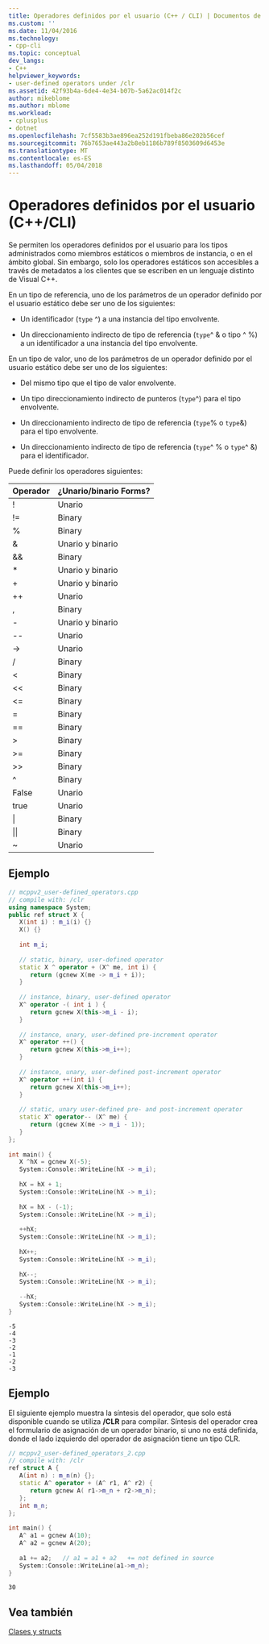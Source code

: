```yaml
---
title: Operadores definidos por el usuario (C++ / CLI) | Documentos de Microsoft
ms.custom: ''
ms.date: 11/04/2016
ms.technology:
- cpp-cli
ms.topic: conceptual
dev_langs:
- C++
helpviewer_keywords:
- user-defined operators under /clr
ms.assetid: 42f93b4a-6de4-4e34-b07b-5a62ac014f2c
author: mikeblome
ms.author: mblome
ms.workload:
- cplusplus
- dotnet
ms.openlocfilehash: 7cf5583b3ae896ea252d191fbeba86e202b56cef
ms.sourcegitcommit: 76b7653ae443a2b8eb1186b789f8503609d6453e
ms.translationtype: MT
ms.contentlocale: es-ES
ms.lasthandoff: 05/04/2018
---
```

# <a name="user-defined-operators-ccli"></a>Operadores definidos por el usuario (C++/CLI)
Se permiten los operadores definidos por el usuario para los tipos administrados como miembros estáticos o miembros de instancia, o en el ámbito global. Sin embargo, solo los operadores estáticos son accesibles a través de metadatos a los clientes que se escriben en un lenguaje distinto de Visual C++.  
  
 En un tipo de referencia, uno de los parámetros de un operador definido por el usuario estático debe ser uno de los siguientes:  
  
-   Un identificador (`type` ^) a una instancia del tipo envolvente.  
  
-   Un direccionamiento indirecto de tipo de referencia (`type`^ & o tipo ^ %) a un identificador a una instancia del tipo envolvente.  
  
 En un tipo de valor, uno de los parámetros de un operador definido por el usuario estático debe ser uno de los siguientes:  
  
-   Del mismo tipo que el tipo de valor envolvente.  
  
-   Un tipo direccionamiento indirecto de punteros (`type`^) para el tipo envolvente.  
  
-   Un direccionamiento indirecto de tipo de referencia (`type`% o `type`&) para el tipo envolvente.  
  
-   Un direccionamiento indirecto de tipo de referencia (`type`^ % o `type`^ &) para el identificador.  
  
 Puede definir los operadores siguientes:  
  
|Operador|¿Unario/binario Forms?|  
|--------------|--------------------------|  
|!|Unario|  
|!=|Binary|  
|%|Binary|  
|&|Unario y binario|  
|&&|Binary|  
|*|Unario y binario|  
|+|Unario y binario|  
|++|Unario|  
|,|Binary|  
|-|Unario y binario|  
|--|Unario|  
|->|Unario|  
|/|Binary|  
|<|Binary|  
|<<|Binary|  
|\<=|Binary|  
|=|Binary|  
|==|Binary|  
|>|Binary|  
|>=|Binary|  
|>>|Binary|  
|^|Binary|  
|False|Unario|  
|true|Unario|  
|&#124;|Binary|  
|&#124;&#124;|Binary|  
|~|Unario|  
  
## <a name="example"></a>Ejemplo  
  
```cpp  
// mcppv2_user-defined_operators.cpp  
// compile with: /clr  
using namespace System;  
public ref struct X {  
   X(int i) : m_i(i) {}  
   X() {}  
  
   int m_i;  
  
   // static, binary, user-defined operator  
   static X ^ operator + (X^ me, int i) {  
      return (gcnew X(me -> m_i + i));  
   }  
  
   // instance, binary, user-defined operator  
   X^ operator -( int i ) {  
      return gcnew X(this->m_i - i);  
   }  
  
   // instance, unary, user-defined pre-increment operator  
   X^ operator ++() {  
      return gcnew X(this->m_i++);  
   }  
  
   // instance, unary, user-defined post-increment operator  
   X^ operator ++(int i) {  
      return gcnew X(this->m_i++);  
   }  
  
   // static, unary user-defined pre- and post-increment operator  
   static X^ operator-- (X^ me) {  
      return (gcnew X(me -> m_i - 1));  
   }  
};  
  
int main() {  
   X ^hX = gcnew X(-5);  
   System::Console::WriteLine(hX -> m_i);  
  
   hX = hX + 1;  
   System::Console::WriteLine(hX -> m_i);  
  
   hX = hX - (-1);  
   System::Console::WriteLine(hX -> m_i);  
  
   ++hX;  
   System::Console::WriteLine(hX -> m_i);  
  
   hX++;  
   System::Console::WriteLine(hX -> m_i);  
  
   hX--;  
   System::Console::WriteLine(hX -> m_i);  
  
   --hX;  
   System::Console::WriteLine(hX -> m_i);  
}  
```  
  
```Output  
-5  
-4  
-3  
-2  
-1  
-2  
-3  
```  
  
## <a name="example"></a>Ejemplo  
 El siguiente ejemplo muestra la síntesis del operador, que solo está disponible cuando se utiliza **/CLR** para compilar. Síntesis del operador crea el formulario de asignación de un operador binario, si uno no está definida, donde el lado izquierdo del operador de asignación tiene un tipo CLR.  
  
```cpp  
// mcppv2_user-defined_operators_2.cpp  
// compile with: /clr  
ref struct A {  
   A(int n) : m_n(n) {};  
   static A^ operator + (A^ r1, A^ r2) {  
      return gcnew A( r1->m_n + r2->m_n);  
   };  
   int m_n;  
};  
  
int main() {  
   A^ a1 = gcnew A(10);  
   A^ a2 = gcnew A(20);  
  
   a1 += a2;   // a1 = a1 + a2   += not defined in source  
   System::Console::WriteLine(a1->m_n);  
}  
```  
  
```Output  
30  
```  
  
## <a name="see-also"></a>Vea también  
 [Clases y structs](../windows/classes-and-structs-cpp-component-extensions.md)